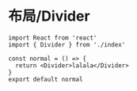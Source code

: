 
# 布局/Divider

```tsx
import React from 'react'
import { Divider } from './index'

const normal = () => {
  return <Divider>lalala</Divider>
}
export default normal
```
